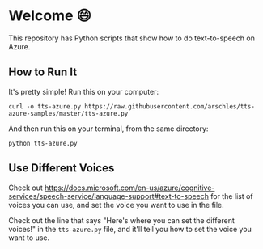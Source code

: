 # Welcome :smile:

This repository has Python scripts that show how to do text-to-speech on Azure.

## How to Run It

It's pretty simple! Run this on your computer:

```console
curl -o tts-azure.py https://raw.githubusercontent.com/arschles/tts-azure-samples/master/tts-azure.py
```

And then run this on your terminal, from the same directory:

```console
python tts-azure.py
```

## Use Different Voices

Check out https://docs.microsoft.com/en-us/azure/cognitive-services/speech-service/language-support#text-to-speech for the list of voices you can use, and set the voice you want to use in the file.

Check out the line that says "Here's where you can set the different voices!" in the `tts-azure.py` file, and it'll tell you how to set the voice you want to use.
